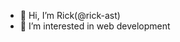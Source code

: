 - 👋 Hi, I’m Rick(@rick-ast)
- 👀 I’m interested in web development

<!---
rick-ast/rick-ast is a ✨ special ✨ repository because its `README.md` (this file) appears on your GitHub profile.
You can click the Preview link to take a look at your changes.
--->
